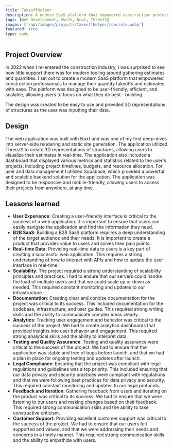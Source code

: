 ```yaml
---
title: TakeoffHelper
description: A modern SaaS platform that empowered construction professionals to manage their quantity takeoffs and estimates with ease.
tags: [Web Development, VueJS, Nuxt, ThreeJS]
images: ['/api/images/projects/takeoffhelper/concrete.webp']
featured: true
type: code
---
```

## Project Overview
In 2022 when I re-entered the construction industry, I was surprised to see how little support there was for modern tooling around gathering estimates and quantities.
I set out to create a modern SaaS platform that empowered construction professionals to manage their quantity takeoffs and estimates with ease.
The platform was designed to be user-friendly, efficient, and scalable, allowing users to focus on what they do best - building.

The design was created to be easy to use and provided 3D representations of structures as the user was inputting their data.

## Design
The web application was built with Nuxt and was one of my first deep-dives into server-side rendering and static site generation.
The application utilized ThreeJS to create 3D representations of structures, allowing users to visualize their estimates in real-time.
The application also included a dashboard that displayed various metrics and statistics related to the user's projects, including project timelines, budgets, and resource allocation.
For user and data management I utilized Supabase, which provided a powerful and scalable backend solution for the application.
The application was designed to be responsive and mobile-friendly, allowing users to access their projects from anywhere, at any time.


## Lessons learned
- **User Experience**: Creating a user-friendly interface is critical to the success of a web application. It is important to ensure that users can easily navigate the application and find the information they need.
- **B2B SaaS**: Building a B2B SaaS platform requires a deep understanding of the target audience and their needs. It is important to create a product that provides value to users and solves their pain points.
- **Real-time Data**: Providing real-time data to users is a key part of creating a successful web application. This requires a strong understanding of how to interact with APIs and how to update the user interface in real-time.
- **Scalability**: The project required a strong understanding of scalability principles and practices. I had to ensure that our servers could handle the load of multiple users and that we could scale up or down as needed. This required constant monitoring and updates to our infrastructure.
- **Documentation**: Creating clear and concise documentation for the project was critical to its success. This included documentation for the codebase, infrastructure, and user guides. This required strong writing skills and the ability to communicate complex ideas clearly.
- **Analytics**: Tracking user engagement and behavior was critical to the success of the project. We had to create analytics dashboards that provided insights into user behavior and engagement. This required strong analytical skills and the ability to interpret data.
- **Testing and Quality Assurance**: Testing and quality assurance were critical to the success of the project. We had to ensure that the application was stable and free of bugs before launch, and that we had a plan in place for ongoing testing and updates after launch.
- **Legal Compliance**: Ensuring that the project was compliant with legal regulations and guidelines was a top priority. This included ensuring that our data privacy and security practices were compliant with regulations and that we were following best practices for data privacy and security. This required constant monitoring and updates to our legal protocols.
- **Feedback and Iteration**: Gathering feedback from users and iterating on the product was critical to its success. We had to ensure that we were listening to our users and making changes based on their feedback. This required strong communication skills and the ability to take constructive criticism.
- **Customer Support**: Providing excellent customer support was critical to the success of the project. We had to ensure that our users felt supported and valued, and that we were addressing their needs and concerns in a timely manner. This required strong communication skills and the ability to empathize with users.